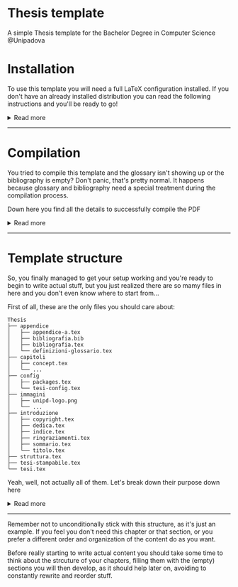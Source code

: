 # Thesis template
A simple Thesis template for the Bachelor Degree in Computer Science @Unipadova

# Installation
To use this template you will need a full LaTeX configuration installed. If you don't have an already installed distribution you can read the following instructions and you'll be ready to go!

<details>
<summary>Read more</summary>

## TeX Live installation
You can use whatever you want to compile your thesis, but one of the most straightforward ways is using TeX Live. It should be available on every platform you use and comes with a lot of packages and tools.

There are downloads for [Windows](https://mirror.ctan.org/systems/texlive/tlnet/install-tl-windows.exe) and [macOS](https://mirror.ctan.org/systems/mac/mactex/MacTeX.pkg), or instead you can install it using your favorite package manager:
```bash
sudo apt install texlive-full
```
```bash
sudo pacman -S texlive-most
```
```bash
sudo dnf install texlive-scheme-full
```
```bash
brew install basictex
```
```powershell
choco install texlive
```

## Configuration for TeX Live
This template is pretty big and complex, hence it requires a lot of specific packages that may not be shipped with your installation of TeX Live by default.

Here's the complete list of packages that you'll need, in order to be able to successfully compile your thesis:
- filecontents
- pdfx
- xcolor
- xmpincl
- caption
- changepage
- csquotes
- emptypage
- epigraph
- nextpage
- eurosym
- layaureo
- listings
- microtype
- mparhack
- relsize
- quoting
- subfig
- booktabs
- glossaries
- glossaries-italian
- glossaries-english
- biber
- biblatex
- babel
- babel-italian
- cm-super
- latexmk

You can install them manually using the TeX Live Manager (have fun!), or using the CLI utility counterpart `tlmgr`

Just copy and paste the following command in your terminal.
```bash
sudo tlmgr update --self
sudo tlmgr update --all
sudo tlmgr install filecontents pdfx xcolor xmpincl caption changepage csquotes emptypage epigraph nextpage eurosym layaureo listings microtype mparhack relsize quoting subfig booktabs glossaries glossaries-italian glossaries-english biber biblatex babel babel-italian cm-super latexmk
```

As you can see `tlmgr` asks for admin rights, so you'll need to use `sudo` on Linux/macOS, while on Windows you have to [open a command prompt instance as admin](https://www.howtogeek.com/194041/how-to-open-the-command-prompt-as-administrator-in-windows-8.1/) and omit the `sudo` at the beginning of the lines.

</details>

---

# Compilation
You tried to compile this template and the glossary isn't showing up or the bibliography is empty? Don't panic, that's pretty normal. It happens because glossary and bibliography need a special treatment during the compilation process.

Down here you find all the details to successfully compile the PDF

<details>
<summary>Read more</summary>

## Latexmk
In order to get the complete PDF of your thesis, with all the rings and bells of glossaries and bibliographies you need to compile using latexmk with the following command:
```bash
latexmk tesi.tex
```

Latexmk is a powerful tool and allows you to do some other interesting stuff too, see `latexmk -help`. Most notably, if something feels wrong in the produced PDF you may want to force a full recompilation, using the `-g` (or the more aggressive `-gg`) option.

## Yeah ok, cool, but I don't want to always compile from the terminal
You can tell your LaTeX editor to compile using latexmk by default.

### VS Code + TeX Workshop extension
This template comes with a [`settings.json`](.vscode/settings.json) file, that sets latexmk as the default command to compile the PDF. Everything should work fine out of the box.

### TeXStudio
Read the first 3 points of [this guide](https://latex.ti.bfh.ch/doc_gettingStarted/configuration/texstudio.html).

</details>

---

# Template structure
So, you finally managed to get your setup working and you're ready to begin to write actual stuff, but you just realized there are so mamy files in here and you don't even know where to start from...

First of all, these are the only files you should care about:
```
Thesis
├── appendice
│   ├── appendice-a.tex
│   ├── bibliografia.bib
│   ├── bibliografia.tex
│   └── definizioni-glossario.tex
├── capitoli
│   ├── concept.tex
│   └── ...
├── config
│   ├── packages.tex
│   └── tesi-config.tex
├── immagini
│   ├── unipd-logo.png
│   └── ...
├── introduzione
│   ├── copyright.tex
│   ├── dedica.tex
│   ├── indice.tex
│   ├── ringraziamenti.tex
│   ├── sommario.tex
│   └── titolo.tex
├── struttura.tex
├── tesi-stampabile.tex
└── tesi.tex
```

Yeah, well, not actually all of them. Let's break down their purpose down here

<details>
<summary>Read more</summary>

- `config/tesi-config` is the first file you may want to look into. Don't worry, most of it are just configurations you'll never touch, but you should of course fill the variables on top of it with you personal informations. They will be used to automatically fill some contents
- `config/packages` should be self-explanatory. Just the declaration of all the packages used in the project. Nothing relevant to see here
- `struttura` doesn't contain any actual content at all. It just sets down the structure of the document, importing other files in the right order. You may occasionally need to put some new chapters you will write, but apart from that there's not much to do here
- `tesi` is the root file of your thesis. As you can read above it is the only file to compile, in order to get the final PDF. Nothing more to say
- `tesi-stampabile` is yet another root file. When compiled, this one produces a version that is more fit to be printed as an elegant sweet physical copy, than to be viewed on your favorite PDF reader. It provides asymmetrical margins, chapters openings on the right and no links highlighting
- `introduzione` groups all those pages you find before the actual chapters:
    - `sommario` briefly explains what the thesis is about. You shouldn't spend much effort on this, just look at what's already in there and adapt it to your experience
    - `ringraziamenti` should be clear by itself. Just remeber to thank your professor first
    - `dedica` makes a small dedication with famous quote
    - `titolo` declares the structure of the front page. Everything is automatic and the various names, such as your name, you thesis title, your professor etc get filled from those variables you set in `config/tesi-config`. If your thesis has a very long title you may need to slightly adjust some spacing, in order to keep a decent layout
    - `indice` generates the table of contents. Nothing to see here
    - `copyright` is nothing special, just that blank page with copyright
- `capitoli` has the real stuff in it. This is the directory you will spend most of your time in, writing the main content. You will already find some example chapters in there, which are meant to show you how to use the template and to give an example of the structure of a thesis. \
Use file names that reflect the content of the chapter, avoid calling them `chapter-03.tex`. When creating, deleting or modifying chapters remember that you have to put them in `structure.tex` too
- `immagini` is where the template will look for images, when including one
- `appendice` are the last chapters, such as custom appendix chapters, bibliography and glossary
    - `bibliografia.bib` is where you put actual bibliography content
    - `definizioni-glossario` is where you put your glossary definitions, following the syntax of the example terms
    - `bibliografia.tex` is the automatic structure of bibliography. No need to change anything here

</details>

---

Remember not to unconditionally stick with this structure, as it's just an example. If you feel you don't need this chapter or that section, or you prefer a different order and organization of the content do as you want.

Before really starting to write actual content you should take some time to think about the strcuture of your chapters, filling them with the (empty) sections you will then develop, as it should help later on, avoiding to constantly rewrite and reorder stuff.

